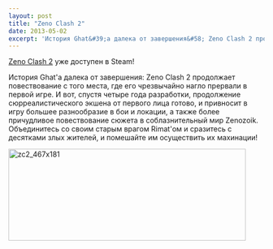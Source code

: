 ```yaml
---
layout: post
title: "Zeno Clash 2"
date: 2013-05-02
excerpt: 'История Ghat&#39;а далека от завершения&#58; Zeno Clash 2 продолжает повествование с того места, где его чрезвычайно нагло прервали в первой игре. И вот, спустя четыре года разработки, продолжение сюрреалистического экшена от первого лица готово, и привносит в игру большее разнообразие в бои и локации, а также более причудливое повествование сюжета в соблазнительный мир Zenozoik. Объединитесь со своим старым врагом Rimat&#39;ом и сразитесь с десятками злых жителей, и помешайте им осуществить их махинации!'
---
```


<a href="http://store.steampowered.com/app/215690/" target="_blank">Zeno Clash 2</a> уже доступен в Steam!

История Ghat'а далека от завершения: Zeno Clash 2 продолжает повествование с того места, где его чрезвычайно нагло прервали в первой игре. И вот, спустя четыре года разработки, продолжение сюрреалистического экшена от первого лица готово, и привносит в игру большее разнообразие в бои и локации, а также более причудливое повествование сюжета в соблазнительный мир Zenozoik. Объединитесь со своим старым врагом Rimat'ом и сразитесь с десятками злых жителей, и помешайте им осуществить их махинации!

<a href="http://store.steampowered.com/app/215690/" target="_blank"><img class="aligncenter size-full wp-image-2273" alt="zc2_467x181" src="http://gamersoul.ru/wp-content/uploads/2013/05/zc2_467x181.jpg" width="467" height="181" /></a>